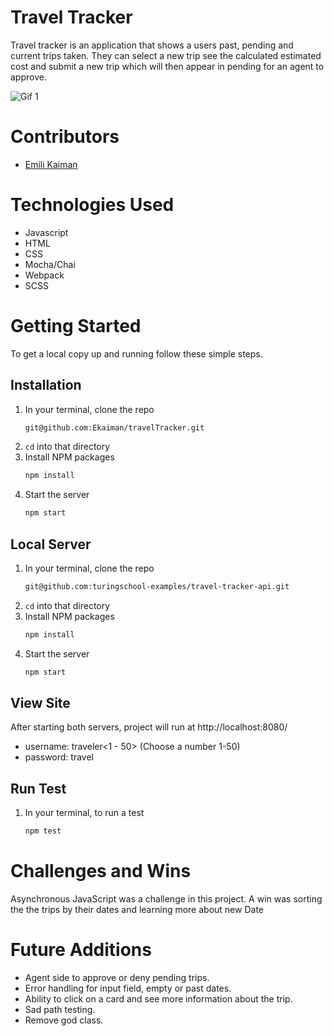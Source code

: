 # Travel Tracker

Travel tracker is an application that shows a users past, pending and current trips taken. They can select a new trip see the calculated estimated cost and submit a new trip which will then appear in pending for an agent to approve.

![Gif 1](http://g.recordit.co/wcdoezP2Qo.gif)

# Contributors
- [Emili Kaiman](https://github.com/Ekaiman)

# Technologies Used 
- Javascript
- HTML
- CSS
- Mocha/Chai
- Webpack
- SCSS

# Getting Started
To get a local copy up and running follow these simple steps.

## Installation

1. In your terminal, clone the repo
   ```sh
   git@github.com:Ekaiman/travelTracker.git
   ```
2. `cd` into that directory
3. Install NPM packages
   ```sh
   npm install
   ```
4. Start the server
   ```sh
   npm start
   ``` 
   
## Local Server
1. In your terminal, clone the repo
   ```sh
   git@github.com:turingschool-examples/travel-tracker-api.git
   ```
2. `cd` into that directory
3. Install NPM packages
   ```sh
   npm install
   ```
4. Start the server
   ```sh
   npm start
   ```
   
## View Site
After starting both servers, project will run at http://localhost:8080/
- username: traveler<1 - 50> (Choose a number 1-50)
- password: travel
   
## Run Test

1. In your terminal, to run a test
   ```sh
   npm test
   ```


# Challenges and Wins
Asynchronous JavaScript was a challenge in this project. A win was sorting the the trips by their dates and learning more about new Date

# Future Additions
- Agent side to approve or deny pending trips.
- Error handling for input field, empty or past dates. 
- Ability to click on a card and see more information about the trip.
- Sad path testing.
- Remove god class.


